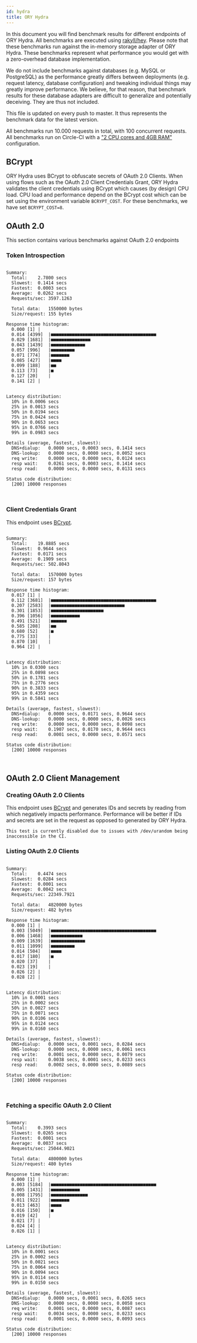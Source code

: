 ```yaml
---
id: hydra
title: ORY Hydra
---
```


In this document you will find benchmark results for different endpoints of ORY Hydra. All benchmarks are executed
using [rakyll/hey](https://github.com/rakyll/hey). Please note that these benchmarks run against the in-memory storage
adapter of ORY Hydra. These benchmarks represent what performance you would get with a zero-overhead database implementation.

We do not include benchmarks against databases (e.g. MySQL or PostgreSQL) as the performance greatly differs between
deployments (e.g. request latency, database configuration) and tweaking individual things may greatly improve performance.
We believe, for that reason, that benchmark results for these database adapters are difficult to generalize and potentially
deceiving. They are thus not included.

This file is updated on every push to master. It thus represents the benchmark data for the latest version.

All benchmarks run 10.000 requests in total, with 100 concurrent requests. All benchmarks run on Circle-CI with a
["2 CPU cores and 4GB RAM"](https://support.circleci.com/hc/en-us/articles/360000489307-Why-do-my-tests-take-longer-to-run-on-CircleCI-than-locally-)
configuration.

## BCrypt

ORY Hydra uses BCrypt to obfuscate secrets of OAuth 2.0 Clients. When using flows such as the OAuth 2.0 Client Credentials
Grant, ORY Hydra validates the client credentials using BCrypt which causes (by design) CPU load. CPU load and performance
depend on the BCrypt cost which can be set using the environment variable `BCRYPT_COST`. For these benchmarks,
we have set `BCRYPT_COST=8`.

## OAuth 2.0

This section contains various benchmarks against OAuth 2.0 endpoints

### Token Introspection

```

Summary:
  Total:	2.7800 secs
  Slowest:	0.1414 secs
  Fastest:	0.0003 secs
  Average:	0.0262 secs
  Requests/sec:	3597.1263
  
  Total data:	1550000 bytes
  Size/request:	155 bytes

Response time histogram:
  0.000 [1]	|
  0.014 [4399]	|■■■■■■■■■■■■■■■■■■■■■■■■■■■■■■■■■■■■■■■■
  0.029 [1681]	|■■■■■■■■■■■■■■■
  0.043 [1439]	|■■■■■■■■■■■■■
  0.057 [996]	|■■■■■■■■■
  0.071 [774]	|■■■■■■■
  0.085 [427]	|■■■■
  0.099 [188]	|■■
  0.113 [73]	|■
  0.127 [20]	|
  0.141 [2]	|


Latency distribution:
  10% in 0.0006 secs
  25% in 0.0013 secs
  50% in 0.0194 secs
  75% in 0.0424 secs
  90% in 0.0653 secs
  95% in 0.0766 secs
  99% in 0.0983 secs

Details (average, fastest, slowest):
  DNS+dialup:	0.0000 secs, 0.0003 secs, 0.1414 secs
  DNS-lookup:	0.0000 secs, 0.0000 secs, 0.0052 secs
  req write:	0.0000 secs, 0.0000 secs, 0.0124 secs
  resp wait:	0.0261 secs, 0.0003 secs, 0.1414 secs
  resp read:	0.0000 secs, 0.0000 secs, 0.0131 secs

Status code distribution:
  [200]	10000 responses



```

### Client Credentials Grant

This endpoint uses [BCrypt](#bcrypt).

```

Summary:
  Total:	19.8885 secs
  Slowest:	0.9644 secs
  Fastest:	0.0171 secs
  Average:	0.1909 secs
  Requests/sec:	502.8043
  
  Total data:	1570000 bytes
  Size/request:	157 bytes

Response time histogram:
  0.017 [1]	|
  0.112 [3681]	|■■■■■■■■■■■■■■■■■■■■■■■■■■■■■■■■■■■■■■■■
  0.207 [2583]	|■■■■■■■■■■■■■■■■■■■■■■■■■■■■
  0.301 [1853]	|■■■■■■■■■■■■■■■■■■■■
  0.396 [1056]	|■■■■■■■■■■■
  0.491 [521]	|■■■■■■
  0.585 [208]	|■■
  0.680 [52]	|■
  0.775 [33]	|
  0.870 [10]	|
  0.964 [2]	|


Latency distribution:
  10% in 0.0300 secs
  25% in 0.0898 secs
  50% in 0.1781 secs
  75% in 0.2776 secs
  90% in 0.3833 secs
  95% in 0.4359 secs
  99% in 0.5841 secs

Details (average, fastest, slowest):
  DNS+dialup:	0.0000 secs, 0.0171 secs, 0.9644 secs
  DNS-lookup:	0.0000 secs, 0.0000 secs, 0.0026 secs
  req write:	0.0000 secs, 0.0000 secs, 0.0098 secs
  resp wait:	0.1907 secs, 0.0170 secs, 0.9644 secs
  resp read:	0.0001 secs, 0.0000 secs, 0.0571 secs

Status code distribution:
  [200]	10000 responses



```

## OAuth 2.0 Client Management

### Creating OAuth 2.0 Clients

This endpoint uses [BCrypt](#bcrypt) and generates IDs and secrets by reading from  which negatively impacts
performance. Performance will be better if IDs and secrets are set in the request as opposed to generated by ORY Hydra.

```
This test is currently disabled due to issues with /dev/urandom being inaccessible in the CI.
```

### Listing OAuth 2.0 Clients

```

Summary:
  Total:	0.4474 secs
  Slowest:	0.0284 secs
  Fastest:	0.0001 secs
  Average:	0.0042 secs
  Requests/sec:	22349.7921
  
  Total data:	4820000 bytes
  Size/request:	482 bytes

Response time histogram:
  0.000 [1]	|
  0.003 [5049]	|■■■■■■■■■■■■■■■■■■■■■■■■■■■■■■■■■■■■■■■■
  0.006 [1468]	|■■■■■■■■■■■■
  0.009 [1639]	|■■■■■■■■■■■■■
  0.011 [1099]	|■■■■■■■■■
  0.014 [504]	|■■■■
  0.017 [180]	|■
  0.020 [37]	|
  0.023 [19]	|
  0.026 [2]	|
  0.028 [2]	|


Latency distribution:
  10% in 0.0001 secs
  25% in 0.0002 secs
  50% in 0.0027 secs
  75% in 0.0071 secs
  90% in 0.0106 secs
  95% in 0.0124 secs
  99% in 0.0160 secs

Details (average, fastest, slowest):
  DNS+dialup:	0.0000 secs, 0.0001 secs, 0.0284 secs
  DNS-lookup:	0.0000 secs, 0.0000 secs, 0.0061 secs
  req write:	0.0001 secs, 0.0000 secs, 0.0079 secs
  resp wait:	0.0038 secs, 0.0001 secs, 0.0233 secs
  resp read:	0.0002 secs, 0.0000 secs, 0.0089 secs

Status code distribution:
  [200]	10000 responses



```

### Fetching a specific OAuth 2.0 Client

```

Summary:
  Total:	0.3993 secs
  Slowest:	0.0265 secs
  Fastest:	0.0001 secs
  Average:	0.0037 secs
  Requests/sec:	25044.9021
  
  Total data:	4800000 bytes
  Size/request:	480 bytes

Response time histogram:
  0.000 [1]	|
  0.003 [5184]	|■■■■■■■■■■■■■■■■■■■■■■■■■■■■■■■■■■■■■■■■
  0.005 [1431]	|■■■■■■■■■■■
  0.008 [1795]	|■■■■■■■■■■■■■■
  0.011 [922]	|■■■■■■■
  0.013 [463]	|■■■■
  0.016 [150]	|■
  0.019 [42]	|
  0.021 [7]	|
  0.024 [4]	|
  0.026 [1]	|


Latency distribution:
  10% in 0.0001 secs
  25% in 0.0002 secs
  50% in 0.0021 secs
  75% in 0.0064 secs
  90% in 0.0094 secs
  95% in 0.0114 secs
  99% in 0.0150 secs

Details (average, fastest, slowest):
  DNS+dialup:	0.0000 secs, 0.0001 secs, 0.0265 secs
  DNS-lookup:	0.0000 secs, 0.0000 secs, 0.0058 secs
  req write:	0.0001 secs, 0.0000 secs, 0.0087 secs
  resp wait:	0.0034 secs, 0.0000 secs, 0.0233 secs
  resp read:	0.0001 secs, 0.0000 secs, 0.0093 secs

Status code distribution:
  [200]	10000 responses



```
